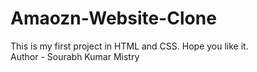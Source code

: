 # Amaozn-Website-Clone
This is my first project in HTML and CSS. Hope you like it.
<br>
Author - Sourabh Kumar Mistry
